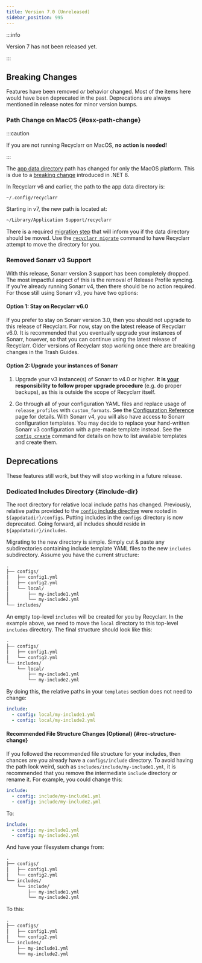 ```yaml
---
title: Version 7.0 (Unreleased)
sidebar_position: 995
---
```


:::info

Version 7 has not been released yet.

:::

## Breaking Changes

Features have been removed *or* behavior changed. Most of the items here would have been deprecated
in the past. Deprecations are always mentioned in release notes for minor version bumps.

### Path Change on MacOS {#osx-path-change}

:::caution

If you are not running Recyclarr on MacOS, **no action is needed!**

:::

The [app data directory](../file-structure.md#appdata-directory) path has changed for only the MacOS
platform. This is due to a [breaking change][net8] introduced in .NET 8.

In Recyclarr v6 and earlier, the path to the app data directory is:

```sh
~/.config/recyclarr
```

Starting in v7, the new path is located at:

```sh
~/Library/Application Support/recyclarr
```

There is a required [migration step][mig] that will inform you if the data directory should be
moved. Use the [`recyclarr migrate`][cmd] command to have Recyclarr attempt to move the directory
for you.

[net8]: https://learn.microsoft.com/en-us/dotnet/core/compatibility/core-libraries/8.0/getfolderpath-unix
[mig]: ../behavior/migration-system.md
[cmd]: ../cli/migrate.md

### Removed Sonarr v3 Support

With this release, Sonarr version 3 support has been completely dropped. The most impactful aspect
of this is the removal of Release Profile syncing. If you're already running Sonarr v4, then there
should be no action required. For those still using Sonarr v3, you have two options:

#### Option 1: Stay on Recyclarr v6.0

If you prefer to stay on Sonarr version 3.0, then you should not upgrade to this release of
Recyclarr. For now, stay on the latest release of Recyclarr v6.0. It is recommended that you
eventually upgrade your instances of Sonarr, however, so that you can continue using the latest
release of Recyclarr. Older versions of Recyclarr stop working once there are breaking changes in
the Trash Guides.

#### Option 2: Upgrade your instances of Sonarr

1. Upgrade your v3 instance(s) of Sonarr to v4.0 or higher. **It is <ins>your</ins> responsibility
   to follow proper upgrade procedure** (e.g. do proper backups), as this is outside the scope of
   Recyclarr itself.

1. Go through all of your configuration YAML files and replace usage of `release_profiles` with
   `custom_formats`. See the [Configuration Reference][ref] page for details. With Sonarr v4, you
   will also have access to Sonarr configuration templates. You may decide to replace your
   hand-written Sonarr v3 configuration with a pre-made template instead. See the [`config
   create`][config_create] command for details on how to list available templates and create them.

[ref]: /yaml/config-reference/index.md
[config_create]: ../cli/config/config-create.md#template

## Deprecations

These features still work, but they will stop working in a future release.

### Dedicated Includes Directory {#include-dir}

The root directory for relative local include paths has changed. Previously, relative paths provided
to the [`config` include directive](../yaml/config-reference/include.md#config) were rooted in
`${appdatadir}/configs`. Putting includes in the `configs` directory is now deprecated. Going
forward, all includes should reside in `${appdatadir}/includes`.

Migrating to the new directory is simple. Simply cut & paste any subdirectories containing include
template YAML files to the new `includes` subdirectory. Assume you have the current structure:

```txt
.
├── configs/
│   ├── config1.yml
│   ├── config2.yml
│   └── local/
│       ├── my-include1.yml
│       └── my-include2.yml
└── includes/
```

An empty top-level `includes` will be created for you by Recyclarr. In the example above, we need to
move the `local` directory to this top-level `includes` directory. The final structure should look
like this:

```txt
.
├── configs/
│   ├── config1.yml
│   └── config2.yml
└── includes/
    └── local/
        ├── my-include1.yml
        └── my-include2.yml
```

By doing this, the relative paths in your `templates` section does not need to change:

```yml
include:
  - config: local/my-include1.yml
  - config: local/my-include2.yml
```

#### Recommended File Structure Changes (Optional) {#rec-structure-change}

If you followed the recommended file structure for your includes, then chances are you already have
a `configs/include` directory. To avoid having the path look weird, such as
`includes/include/my-include1.yml`, it is recommended that you remove the intermediate `include`
directory or rename it. For example, you could change this:

```yml
include:
  - config: include/my-include1.yml
  - config: include/my-include2.yml
```

To:

```yml
include:
  - config: my-include1.yml
  - config: my-include2.yml
```

And have your filesystem change from:

```txt
.
├── configs/
│   ├── config1.yml
│   └── config2.yml
└── includes/
    └── include/
        ├── my-include1.yml
        └── my-include2.yml
```

To this:

```txt
.
├── configs/
│   ├── config1.yml
│   └── config2.yml
└── includes/
    ├── my-include1.yml
    └── my-include2.yml
```
